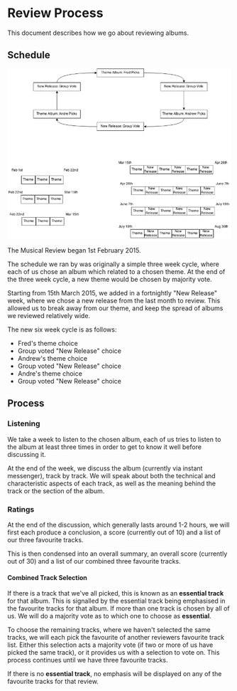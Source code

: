 # Review Process

This document describes how we go about reviewing albums.

## Schedule

![Visual schedule](./visual-schedule.png)

The Musical Review began 1st February 2015.

The schedule we ran by was originally a simple three week cycle, where each of us chose an album which related to a chosen theme. At the end of the three week cycle, a new theme would be chosen by majority vote.

Starting from 15th March 2015, we added in a fortnightly "New Release" week, where we chose a new release from the last month to review. This allowed us to break away from our theme, and keep the spread of albums we reviewed relatively wide.

The new six week cycle is as follows:
* Fred's theme choice
* Group voted "New Release" choice
* Andrew's theme choice
* Group voted "New Release" choice
* Andre's theme choice
* Group voted "New Release" choice

## Process

### Listening

We take a week to listen to the chosen album, each of us tries to listen to the album at least three times in order to get to know it well before discussing it.

At the end of the week, we discuss the album (currently via instant messenger), track by track. We will speak about both the technical and characteristic aspects of each track, as well as the meaning behind the track or the section of the album.

### Ratings

At the end of the discussion, which generally lasts around 1-2 hours, we will first each produce a conclusion, a score (currently out of 10) and a list of our three favourite tracks.

This is then condensed into an overall summary, an overall score (currently out of 30) and a list of our combined three favourite tracks.

#### Combined Track Selection

If there is a track that we've all picked, this is known as an **essential track** for that album. This is signalled by the essential track being emphasised in the favourite tracks for that album. If more than one track is chosen by all of us. We will do a majority vote as to which one to choose as **essential**.

To choose the remaining tracks, where we haven't selected the same tracks, we will each pick the favourite of another reviewers favourite track list. Either this selection acts a majority vote (if two or more of us have picked the same track), or it provides us with a selection to vote on. This process continues until we have three favourite tracks.

If there is no **essential track**, no emphasis will be displayed on any of the favourite tracks for that review.

